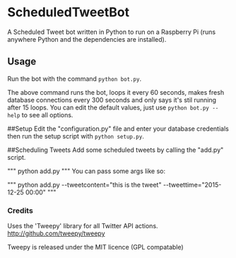 # ScheduledTweetBot
A Scheduled Tweet bot written in Python to run on a Raspberry Pi (runs anywhere Python and the dependencies are installed).

## Usage
Run the bot with the command `python bot.py`.

The above command runs the bot, loops it every 60 seconds, makes fresh database connections every 300 seconds and only says it's stil running after 15 loops. You can edit the default values, just use `python bot.py --help` to see all options.

##Setup
Edit the "configuration.py" file and enter your database credentials then run the setup script with `python setup.py`.

##Scheduling Tweets
Add some scheduled tweets by calling the "add.py" script.

"""
python add.py
"""
You can pass some args like so:

"""
python add.py --tweetcontent="this is the tweet" --tweettime="2015-12-25 00:00"
"""

### Credits
Uses the 'Tweepy' library for all Twitter API actions. http://github.com/tweepy/tweepy

Tweepy is released under the MIT licence (GPL compatable)
